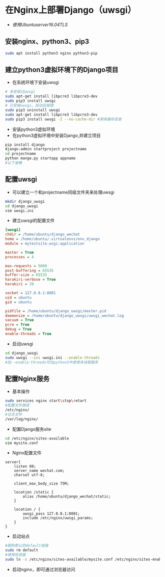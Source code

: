 # 在Nginx上部署Django（uwsgi）

* _使用Ubuntuserver16.04TLS_

## 安装nginx、python3、pip3

```zsh
sudo apt install python3 nginx python3-pip
```

## 建立python3虚拟环境下的Django项目

* 在系统环境下安装uwsgi

```zsh
# 未安装过uwsgi
sudo apt-get install libpcre3 libpcre3-dev
sudo pip3 install uwsgi
# 已安装uwsgi，启动后报错
sudo pip3 uninstall uwsgi
sudo apt-get install libpcre3 libpcre3-dev
sudo pip3 install uwsgi -I --no-cache-dir #禁用缓存安装
```

* 安装python3虚拟环境
* 在python3虚拟环境中安装Django,并建立项目

```zsh
pip install django
django-admin startproject projectname
cd projectname
python mange.py startapp appname
#以下省略
```

## 配置uwsgi

* 可以建立一个和projectname同级文件夹来处理uwsgi

```zsh
mkdir django_uwsgi
cd django_uwsgi
vim uwsgi.ini
```

* 建立uwsgi的配置文件

``` ini
[uwsgi]
chdir = /home/ubuntu/django_wechat
home = /home/ubuntu/.virtualenvs/env_django
module = mytestsite.wsgi:application

master = True
processes = 4

max-requests = 5000
post-buffering = 65535
buffer-size = 65535
harakiri-verbose = True
harakiri = 20

socket = 127.0.0.1:8001
uid = ubuntu
gid = ubuntu

pidfile = /home/ubuntu/django_uwsgi/master.pid
daemonize = /home/ubuntu/django_uwsgi/uwsgi_wechat.log
vacuum = True
pcre = True
debug = True
enable-threads = True
```

* 启动uwsgi

```zsh
cd django_uwsgi
sudo uwsgi --ini uwsgi.ini --enable-threads 
#加--enable-threads可在python3中使用多线程服务
```

## 配置Nginx服务

* 基本操作

```bash
sudo services nginx start\stop\retart
#配置文件路径
/etc/nginx/
#日志文件
/var/log/nginx/
```

* 配置Django服务site

```zsh
cd /etc/nginx/sites-available
vim mysite.conf
```

* Nginx配置文件

```nginx
server{
    listen 80;
    server_name wechat.com;
    charset utf-8;

    client_max_body_size 75M;

    location /static {
        alias /home/ubuntu/django_wechat/static;
    }

    location / {
        uwsgi_pass 127.0.0.1:8001;
        include /etc/nginx/uwsgi_params;
    }
}
```

* 启动站点

```zsh
#删除默认的default链接
sudo rm default
#使用软连接
sudo ln -s /etc/nginx/sites-available/mysite.conf /etc/nginx/sites-enabled/mysite.conf
```

* 启动nginx，即可通过浏览器访问